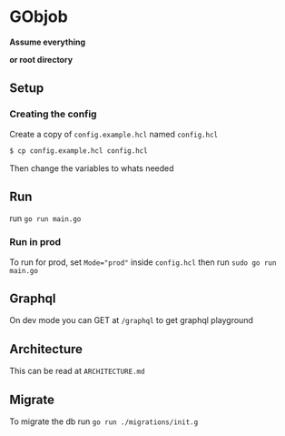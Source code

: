 # GObjob

**Assume everything <MAIN> or root directory**

## Setup

### Creating the config
Create a copy of `config.example.hcl` named `config.hcl`

``` sh
$ cp config.example.hcl config.hcl
```

Then change the variables to whats needed

## Run

run `go run main.go`

### Run in prod

To run for prod, set `Mode="prod"` inside `config.hcl`
then run `sudo go run main.go`

## Graphql 

On dev mode you can GET at `/graphql` to get graphql playground

## Architecture

This can be read at `ARCHITECTURE.md`

## Migrate
To migrate the db run `go run ./migrations/init.g`
